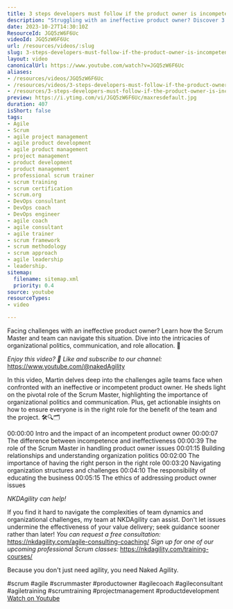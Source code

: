 ```yaml
---
title: 3 steps developers must follow if the product owner is incompetent
description: "Struggling with an ineffective product owner? Discover 3 essential steps for developers to navigate this challenge and enhance team dynamics! \U0001F31F\U0001F6E0️"
date: 2023-10-27T14:30:10Z
ResourceId: JGQ5zW6F6Uc
videoId: JGQ5zW6F6Uc
url: /resources/videos/:slug
slug: 3-steps-developers-must-follow-if-the-product-owner-is-incompetent
layout: video
canonicalUrl: https://www.youtube.com/watch?v=JGQ5zW6F6Uc
aliases:
- /resources/videos/JGQ5zW6F6Uc
- /resources/videos/3-steps-developers-must-follow-if-the-product-owner-is-incompetent
- /resources/3-steps-developers-must-follow-if-the-product-owner-is-incompetent
preview: https://i.ytimg.com/vi/JGQ5zW6F6Uc/maxresdefault.jpg
duration: 407
isShort: false
tags:
- Agile
- Scrum
- agile project management
- agile product development
- agile product management
- project management
- product development
- product management
- professional scrum trainer
- scrum training
- scrum certification
- scrum.org
- DevOps consultant
- DevOps coach
- DevOps engineer
- agile coach
- agile consultant
- agile trainer
- scrum framework
- scrum methodology
- scrum approach
- agile leadership
- leadership.
sitemap:
  filename: sitemap.xml
  priority: 0.4
source: youtube
resourceTypes:
- video

---
```

 Facing challenges with an ineffective product owner? Learn how the Scrum Master and team can navigate this situation. Dive into the intricacies of organizational politics, communication, and role allocation. 🌟

*Enjoy this video? 🔔 Like and subscribe to our channel:* https://www.youtube.com/@nakedAgility

In this video, Martin delves deep into the challenges agile teams face when confronted with an ineffective or incompetent product owner. He sheds light on the pivotal role of the Scrum Master, highlighting the importance of organizational politics and communication. Plus, get actionable insights on how to ensure everyone is in the right role for the benefit of the team and the project. 🛠️🔍🗂️

00:00:00 Intro and the impact of an incompetent product owner
00:00:07 The difference between incompetence and ineffectiveness
00:00:39 The role of the Scrum Master in handling product owner issues
00:01:15 Building relationships and understanding organization politics
00:02:00 The importance of having the right person in the right role
00:03:20 Navigating organization structures and challenges
00:04:10 The responsibility of educating the business
00:05:15 The ethics of addressing product owner issues

*NKDAgility can help!* 

If you find it hard to navigate the complexities of team dynamics and organizational challenges, my team at NKDAgility can assist. Don't let issues undermine the effectiveness of your value delivery; seek guidance sooner rather than later!
_You can request a free consultation:_ https://nkdagility.com/agile-consulting-coaching/
_Sign up for one of our upcoming professional Scrum classes:_ https://nkdagility.com/training-courses/

Because you don't just need agility, you need Naked Agility.

#scrum #agile #scrummaster #productowner #agilecoach #agileconsultant #agiletraining #scrumtraining #projectmanagement #productdevelopment 
 [Watch on Youtube](https://www.youtube.com/watch?v=JGQ5zW6F6Uc)
